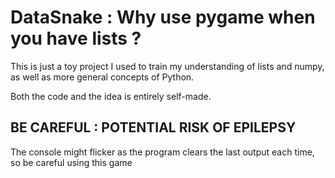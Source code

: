 # DataSnake : Why use pygame when you have lists ?

This is just a toy project I used to train my understanding of lists and numpy, as well as more general concepts of Python.

Both the code and the idea is entirely self-made.

## BE CAREFUL : POTENTIAL RISK OF EPILEPSY

The console might flicker as the program clears the last output each time, so be careful using this game
